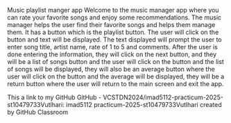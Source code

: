 Music playlist manger app 
Welcome to the music manager app where you can rate your favorite songs and enjoy 
some recommendations. 
The music manager helps the user find their favorite songs and helps them manage them. 
It has a button which is the playlist button. The user will click on the button and text will be 
displayed. The text displayed will prompt the user to enter song title, artist name, rate of 1 
to 5 and comments. 
After the user is done entering the information, they will click on the next button, and they 
will be a list of songs button and the user will click on the button and the list of songs will 
be displayed, they will also be an average button where the user will click on the button 
and the average will be displayed, they will be a return button where the user will return to 
the main screen and exit the app. 

This a link to my GitHub 
GitHub - VCSTDN2024/imad5112-practicum-2025-st10479733Vutlhari: imad5112
practicum-2025-st10479733Vutlhari created by GitHub Classroom
